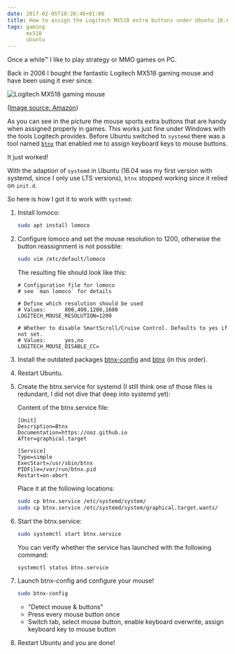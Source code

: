 ```yaml
---
date: 2017-02-05T10:26:46+01:00
title: How to assign the Logitech MX518 extra buttons under Ubuntu 16.04
tags: gaming
      mx518
      ubuntu
---
```


Once a while™ I like to play strategy or MMO games on PC.

Back in 2006 I bought the fantastic Logitech MX518 gaming mouse and have been using it ever since.

![Logitech MX518 gaming mouse](https://images-na.ssl-images-amazon.com/images/I/91YmmYMH40L._SL1500_.jpg)

([Image source: Amazon](https://www.amazon.com/Logitech-910-000616-MX518-Optical-Gaming/dp/B0015R8M7U))

As you can see in the picture the mouse sports extra buttons that are handy when assigned properly in games.
This works just fine under Windows with the tools Logitech provides.
Before Ubuntu switched to `systemd` there was a tool named [`btnx`](https://launchpad.net/btnx) that enabled me to assign keyboard keys to mouse buttons.

It just worked!

With the adaption of `systemd` in Ubuntu (16.04 was my first version with systemd, since I only use LTS versions), `btnx` stopped working since it relied on `init.d`.

So here is how I got it to work with `systemd`:

1. Install lomoco:

    ```bash
    sudo apt install lomoco
    ```

2. Configure lomoco and set the mouse resolution to 1200, otherwise the button reassignment is not possible:

    ```bash
    sudo vim /etc/default/lomoco
    ```

    The resulting file should look like this:

    ```
    # Configuration file for lomoco
    # see `man lomoco` for details

    # Define which resolution should be used
    # Values:      800,400,1200,1600
    LOGITECH_MOUSE_RESOLUTION=1200

    # Whether to disable SmartScroll/Cruise Control. Defaults to yes if not set.
    # Values:      yes,no
    LOGITECH_MOUSE_DISABLE_CC=
    ```

3. Install the outdated packages [btnx-config](https://launchpad.net/btnx-config/) and [btnx](https://launchpad.net/btnx) (in this order).

4. Restart Ubuntu.

5. Create the btnx.service for systemd (I still think one of those files is redundant, I did not dive that deep into systemd yet):

    Content of the btnx.service file:

    ```
    [Unit]
    Description=Btnx
    Documentation=https://ooz.github.io
    After=graphical.target

    [Service]
    Type=simple
    ExecStart=/usr/sbin/btnx
    PIDFile=/var/run/btnx.pid
    Restart=on-abort
    ```

    Place it at the following locations:

    ```bash
    sudo cp btnx.service /etc/systemd/system/
    sudo cp btnx.service /etc/systemd/system/graphical.target.wants/
    ```

6. Start the btnx.service:

    ```bash
    sudo systemctl start btnx.service
    ```

    You can verify whether the service has launched with the following command:

    ```bash
    systemctl status btnx.service
    ```

7. Launch btnx-config and configure your mouse!

    ```bash
    sudo btnx-config
    ```

    * "Detect mouse & buttons"
    * Press every mouse button once
    * Switch tab, select mouse button, enable keyboard overwrite, assign keyboard key to mouse button

8. Restart Ubuntu and you are done!
